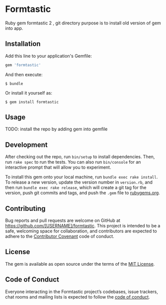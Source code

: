 # Formtastic

Ruby gem formtastic 2 , git directory purpose is to install old version of gem into app.


## Installation

Add this line to your application's Gemfile:

```ruby
gem 'formtastic'
```

And then execute:

    $ bundle

Or install it yourself as:

    $ gem install formtastic

## Usage

TODO: install the repo by adding gem into gemfile 

## Development

After checking out the repo, run `bin/setup` to install dependencies. Then, run `rake spec` to run the tests. You can also run `bin/console` for an interactive prompt that will allow you to experiment.

To install this gem onto your local machine, run `bundle exec rake install`. To release a new version, update the version number in `version.rb`, and then run `bundle exec rake release`, which will create a git tag for the version, push git commits and tags, and push the `.gem` file to [rubygems.org](https://rubygems.org).

## Contributing

Bug reports and pull requests are welcome on GitHub at https://github.com/[USERNAME]/formtastic. This project is intended to be a safe, welcoming space for collaboration, and contributors are expected to adhere to the [Contributor Covenant](http://contributor-covenant.org) code of conduct.

## License

The gem is available as open source under the terms of the [MIT License](https://opensource.org/licenses/MIT).

## Code of Conduct

Everyone interacting in the Formtastic project’s codebases, issue trackers, chat rooms and mailing lists is expected to follow the [code of conduct](https://github.com/[USERNAME]/formtastic/blob/master/CODE_OF_CONDUCT.md).
